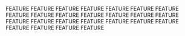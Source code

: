 FEATURE
FEATURE
FEATURE
FEATURE
FEATURE
FEATURE
FEATURE
FEATURE
FEATURE
FEATURE
FEATURE
FEATURE
FEATURE
FEATURE
FEATURE
FEATURE
FEATURE
FEATURE
FEATURE
FEATURE
FEATURE
FEATURE
FEATURE
FEATURE
FEATURE
